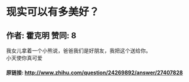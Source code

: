 # 现实可以有多美好？
## 作者: 霍克明  赞同: 8
我女儿拿着一个小熊说，爸爸我们是好朋友，我把这个送给你。  
小天使你真可爱

#### 原链接: http://www.zhihu.com/question/24269892/answer/27407828